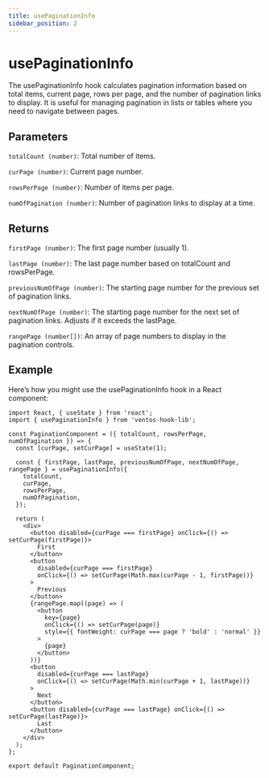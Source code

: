 ```yaml
---
title: usePaginationInfo
sidebar_position: 2
---
```


# usePaginationInfo

The usePaginationInfo hook calculates pagination information based on total items, current page, rows per page, and the number of pagination links to display. It is useful for managing pagination in lists or tables where you need to navigate between pages.

## Parameters

`totalCount (number)`: Total number of items.

`curPage (number)`: Current page number.

`rowsPerPage (number)`: Number of items per page.

`numOfPagination (number)`: Number of pagination links to display at a time.

## Returns

`firstPage (number)`: The first page number (usually 1).

`lastPage (number)`: The last page number based on totalCount and rowsPerPage.

`previousNumOfPage (number)`: The starting page number for the previous set of pagination links.

`nextNumOfPage (number)`: The starting page number for the next set of pagination links. Adjusts if it exceeds the lastPage.

`rangePage (number[])`: An array of page numbers to display in the pagination controls.

## Example

Here’s how you might use the usePaginationInfo hook in a React component:

```tsx
import React, { useState } from 'react';
import { usePaginationInfo } from 'ventos-hook-lib';

const PaginationComponent = ({ totalCount, rowsPerPage, numOfPagination }) => {
  const [curPage, setCurPage] = useState(1);

  const { firstPage, lastPage, previousNumOfPage, nextNumOfPage, rangePage } = usePaginationInfo({
    totalCount,
    curPage,
    rowsPerPage,
    numOfPagination,
  });

  return (
    <div>
      <button disabled={curPage === firstPage} onClick={() => setCurPage(firstPage)}>
        First
      </button>
      <button
        disabled={curPage === firstPage}
        onClick={() => setCurPage(Math.max(curPage - 1, firstPage))}
      >
        Previous
      </button>
      {rangePage.map((page) => (
        <button
          key={page}
          onClick={() => setCurPage(page)}
          style={{ fontWeight: curPage === page ? 'bold' : 'normal' }}
        >
          {page}
        </button>
      ))}
      <button
        disabled={curPage === lastPage}
        onClick={() => setCurPage(Math.min(curPage + 1, lastPage))}
      >
        Next
      </button>
      <button disabled={curPage === lastPage} onClick={() => setCurPage(lastPage)}>
        Last
      </button>
    </div>
  );
};

export default PaginationComponent;
```
